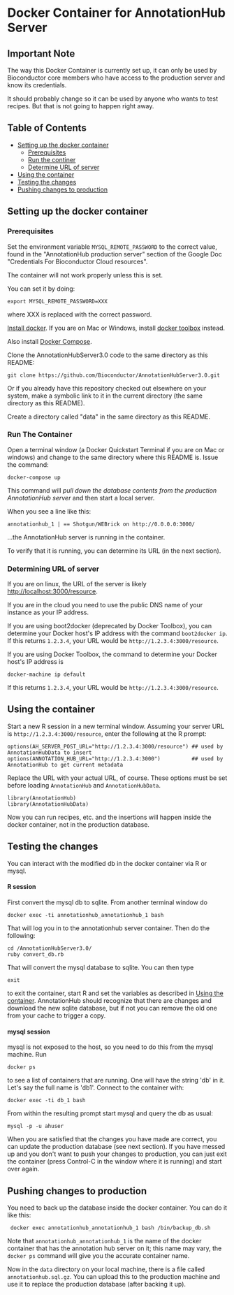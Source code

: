 
# Docker Container for AnnotationHub Server

## Important Note

The way this Docker Container is currently set up,
it can only be used by Bioconductor core members
who have access to the production server
and know its credentials.

It should probably change so it can be used by
anyone who wants to test recipes. But that
is not going to happen right away.

## Table of Contents

- [Setting up the docker container](#setup)
	- [Prerequisites](#prerequisites)
    - [Run the continer](#run)
	- [Determine URL of server](#url)
- [Using the container](#use)
- [Testing the changes](#test)
- [Pushing changes to production](#push)

<a name="setup"></a>
## Setting up the docker container

<a name="prerequisites"></a>
### Prerequisites

Set the environment variable `MYSQL_REMOTE_PASSWORD` to
the correct value, found in the "AnnotationHub production
server" section of the Google Doc "Credentials For
Bioconductor Cloud resources".

The container will not work properly unless this is set.

You can set it by doing:

    export MYSQL_REMOTE_PASSWORD=XXX

where XXX is replaced with the correct password.

[Install docker](https://docs.docker.com/installation/).
If you are on Mac or Windows,
install [docker toolbox](https://www.docker.com/toolbox)
instead.

Also install [Docker Compose](https://docs.docker.com/compose/install/).

Clone the AnnotationHubServer3.0 code to the same directory as 
this README:

    git clone https://github.com/Bioconductor/AnnotationHubServer3.0.git

Or if you already have this repository checked out elsewhere
on your system, make a symbolic link to it in the current directory
(the same directory as this README).

Create a directory called "data" in the same directory as
this README.

<a name="run"></a>
### Run The Container

Open a terminal window (a Docker Quickstart Terminal if
you are on Mac or windows) and change to the same
directory where this README is. Issue the command:

    docker-compose up

This command will *pull down the database contents
from the production AnnotationHub server* and then
start a local server.

When you see a line like this:

    annotationhub_1 | == Shotgun/WEBrick on http://0.0.0.0:3000/

...the AnnotationHub server is running in the container.

To verify that it is running, you can determine its URL
(in the next section).

<a name="url"></a>
### Determining URL of server

If you are on linux, the URL of the server is likely
[http://localhost:3000/resource](http://localhost:3000/resource).

If you are in the cloud you need to use the public DNS name of your instance
as your IP address.

If you are using boot2docker (deprecated by Docker Toolbox),
you can determine your Docker host's IP address with the command
`boot2docker ip`. If this returns `1.2.3.4`, your URL
would be `http://1.2.3.4:3000/resource`. 

If you are using Docker Toolbox, the command to determine
your Docker host's IP address is 

    docker-machine ip default

If this returns `1.2.3.4`, your URL would be
`http://1.2.3.4:3000/resource`.

<a name="use"></a>
## Using the container

Start a new R session in a new terminal window. 
Assuming your server URL 
is `http://1.2.3.4:3000/resource`, enter the following
at the R prompt:

    options(AH_SERVER_POST_URL="http://1.2.3.4:3000/resource") ## used by AnnotationHubData to insert
    options(ANNOTATION_HUB_URL="http://1.2.3.4:3000")          ## used by AnnotationHub to get current metadata

Replace the URL with your actual URL, of course. These options must be set before loading `AnnotationHub` and `AnnotationHubData`.

	library(AnnotationHub)
	library(AnnotationHubData)

Now you can run recipes, etc. and the insertions will
happen inside the docker container, not in the production
database.

<a name="test"></a>
## Testing the changes

You can interact with the modified db in the docker container via R or mysql.

#### R session

First convert the mysql db to sqlite. From another terminal window do

	docker exec -ti annotationhub_annotationhub_1 bash

That will log you in to the annotationhub server container. Then do the following:

	cd /AnnotationHubServer3.0/
	ruby convert_db.rb 

That will convert the mysql database to sqlite. You can then type

	exit
	
to exit the container, start R and set the variables as described in [Using the container](#use). AnnotationHub should recognize that there are changes and download the new sqlite database, but if not you can remove the old one from your cache to trigger a copy.

#### mysql session

mysql is not exposed to the host, so you need to do this from the mysql machine. Run

	docker ps
	
to see a list of containers that are running. One will have the string 'db' in it. Let's say the full name is 'db1'. Connect to the container with:

	docker exec -ti db_1 bash

From within the resulting prompt start mysql and query the db as usual:

	mysql -p -u ahuser
	
When you are satisfied that the changes you have made are 
correct, you can update the production database (see next
section). If you have messed up and you don't want to
push your changes to production, you can just exit
the container (press Control-C in the window where it is
running) and start over again.

<a name="push"></a>
## Pushing changes to production

You need to back up the database inside the docker 
container. You can do it like this:

     docker exec annotationhub_annotationhub_1 bash /bin/backup_db.sh

Note that `annotationhub_annotationhub_1` is the name of the
docker container that has the annotation hub server on it; this
name may vary, the `docker ps` command will give you the
accurate container name.

Now in the `data` directory on your local machine, 
there is a file called `annotationhub.sql.gz`. You 
can upload this to the production machine and
use it to replace the production database
(after backing it up).




